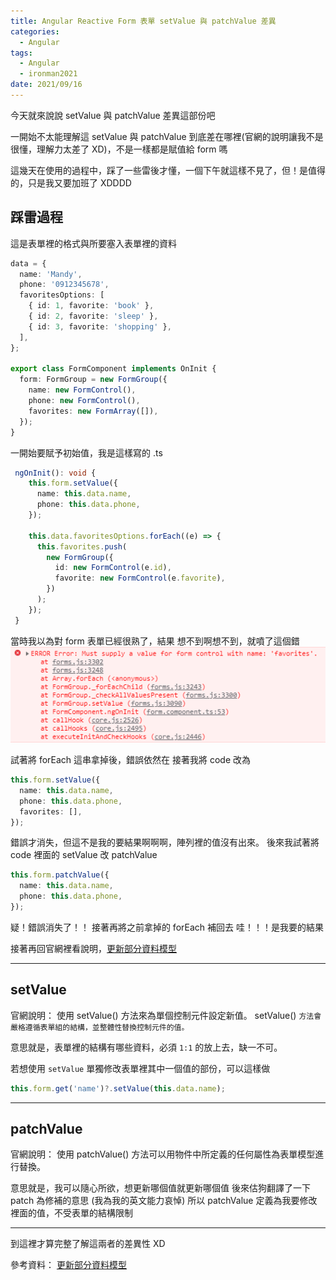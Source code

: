 ```yaml
---
title: Angular Reactive Form 表單 setValue 與 patchValue 差異
categories:
  - Angular
tags:
  - Angular
  - ironman2021
date: 2021/09/16
---
```


今天就來說說 setValue 與 patchValue 差異這部份吧

一開始不太能理解這 setValue 與 patchValue 到底差在哪裡(官網的說明讓我不是很懂，理解力太差了 XD)，不是一樣都是賦值給 form 嗎

這幾天在使用的過程中，踩了一些雷後才懂，一個下午就這樣不見了，但！是值得的，只是我又要加班了 XDDDD

## 踩雷過程

這是表單裡的格式與所要塞入表單裡的資料

```ts
data = {
  name: 'Mandy',
  phone: '0912345678',
  favoritesOptions: [
    { id: 1, favorite: 'book' },
    { id: 2, favorite: 'sleep' },
    { id: 3, favorite: 'shopping' },
  ],
};

export class FormComponent implements OnInit {
  form: FormGroup = new FormGroup({
    name: new FormControl(),
    phone: new FormControl(),
    favorites: new FormArray([]),
  });
}
```

一開始要賦予初始值，我是這樣寫的
.ts

```ts
 ngOnInit(): void {
    this.form.setValue({
      name: this.data.name,
      phone: this.data.phone,
    });

    this.data.favoritesOptions.forEach((e) => {
      this.favorites.push(
        new FormGroup({
          id: new FormControl(e.id),
          favorite: new FormControl(e.favorite),
        })
      );
    });
 }
```

當時我以為對 form 表單已經很熟了，結果 想不到啊想不到，就噴了這個錯
![](/assets/images/ironman/ng_form-setValue-vs-patchValue/ZLJUlxk.png)

試著將 forEach 這串拿掉後，錯誤依然在
接著我將 code 改為

```ts
this.form.setValue({
  name: this.data.name,
  phone: this.data.phone,
  favorites: [],
});
```

錯誤才消失，但這不是我的要結果啊啊啊，陣列裡的值沒有出來。
後來我試著將 code 裡面的 setValue 改 patchValue

```ts
this.form.patchValue({
  name: this.data.name,
  phone: this.data.phone,
});
```

疑！錯誤消失了！！
接著再將之前拿掉的 forEach 補回去
哇！！！是我要的結果

接著再回官網裡看說明，[更新部分資料模型](https://angular.tw/guide/reactive-forms#updating-parts-of-the-data-model)

---

## setValue

官網說明：
使用 setValue() 方法來為單個控制元件設定新值。
setValue() `方法會嚴格遵循表單組的結構，並整體性替換控制元件的值。`

意思就是，表單裡的結構有哪些資料，必須 `1:1` 的放上去，缺一不可。

若想使用 `setValue` 單獨修改表單裡其中一個值的部份，可以這樣做

```ts
this.form.get('name')?.setValue(this.data.name);
```

---

## patchValue

官網說明：
使用 patchValue() 方法可以用物件中所定義的任何屬性為表單模型進行替換。

意思就是，我可以隨心所欲，想更新哪個值就更新哪個值
後來估狗翻譯了一下 patch 為修補的意思 (我為我的英文能力哀悼)
所以 patchValue 定義為我要修改裡面的值，不受表單的結構限制

---

到這裡才算完整了解這兩者的差異性 XD

參考資料：
[更新部分資料模型](https://angular.tw/guide/reactive-forms#updating-parts-of-the-data-model)
